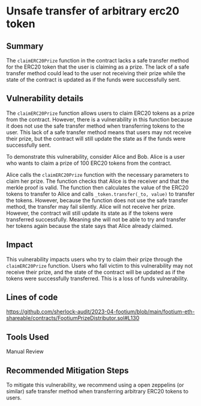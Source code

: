 
# Unsafe transfer of arbitrary erc20 token


## Summary
The `claimERC20Prize` function in the contract lacks a safe transfer method for the ERC20 token that the user is claiming as a prize. The lack of a safe transfer method could lead to the user not receiving their prize while the state of the contract is updated as if the funds were successfully sent.





## Vulnerability details
The `claimERC20Prize` function allows users to claim ERC20 tokens as a prize from the contract. However, there is a vulnerability in this function because it does not use the safe transfer method when transferring tokens to the user. This lack of a safe transfer method means that users may not receive their prize, but the contract will still update the state as if the funds were successfully sent.

To demonstrate this vulnerability, consider Alice and Bob. Alice is a user who wants to claim a prize of 100 ERC20 tokens from the contract.

Alice calls the `claimERC20Prize` function with the necessary parameters to claim her prize. The function checks that Alice is the receiver and that the merkle proof is valid. The function then calculates the value of the ERC20 tokens to transfer to Alice and calls `_token.transfer(_to, value)` to transfer the tokens. However, because the function does not use the safe transfer method, the transfer may fail silently. Alice will not receive her prize. However, the contract will still update its state as if the tokens were transferred successfully. Meaning she will not be able to try and transfer her tokens again because the state says that Alice already claimed.


## Impact
This vulnerability impacts users who try to claim their prize through the `claimERC20Prize` function. Users who fall victim to this vulnerability may not receive their prize, and the state of the contract will be updated as if the tokens were successfully transferred. This is a loss of funds vulnerability.


## Lines of code
https://github.com/sherlock-audit/2023-04-footium/blob/main/footium-eth-shareable/contracts/FootiumPrizeDistributor.sol#L130



## Tools Used

Manual Review


## Recommended Mitigation Steps
To mitigate this vulnerability, we recommend using a open zeppelins (or similar) safe transfer method when transferring arbitrary ERC20 tokens to users.

